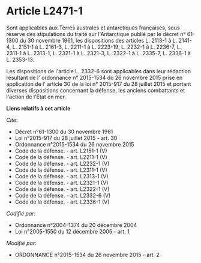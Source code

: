 # Article L2471-1

Sont applicables aux Terres australes et antarctiques françaises, sous réserve des stipulations du traité sur l'Antarctique
publié par le décret n° 61-1300 du 30 novembre 1961, les dispositions des articles L. 2113-1 à L. 2141-4, L. 2151-1 à L.
2161-3, L. 2211-1 à L. 2223-19, L. 2232-1 à L. 2236-7, L. 2311-1 à L. 2313-1, L. 2321-1 à L. 2321-3, L. 2322-1 à L. 2335-7,
L. 2336-1 à L. 2353-13. 

Les dispositions de l'article L. 2332-6 sont applicables dans leur rédaction résultant de l' ordonnance n° 2015-1534 du 26
novembre 2015  prise en application de l' article 30 de la loi n° 2015-917 du 28 juillet 2015  et portant diverses
dispositions concernant la défense, les anciens combattants et l'action de l'Etat en mer.

**Liens relatifs à cet article**

_Cite_:

  - Décret n°61-1300 du 30 novembre 1961
  - Loi n°2015-917 du 28 juillet 2015 - art. 30
  - Ordonnance n°2015-1534 du 26 novembre 2015
  - Code de la défense. - art. L2151-1 (V)
  - Code de la défense. - art. L2211-1 (V)
  - Code de la défense. - art. L2232-1 (V)
  - Code de la défense. - art. L2311-1 (V)
  - Code de la défense. - art. L2313-1 (V)
  - Code de la défense. - art. L2321-1 (V)
  - Code de la défense. - art. L2322-1 (V)
  - Code de la défense. - art. L2332-6 (V)
  - Code de la défense. - art. L2336-1 (V)

_Codifié par_:

  - Ordonnance n°2004-1374 du 20 décembre 2004
  - Loi n°2005-1550 du 12 décembre 2005 - art. 1

_Modifié par_:

  - ORDONNANCE n°2015-1534 du 26 novembre 2015 - art. 2
